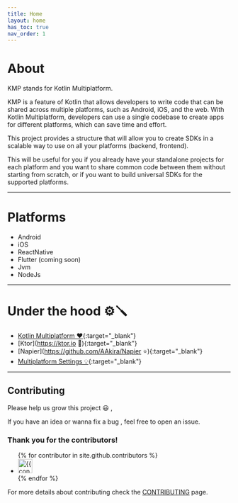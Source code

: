 ```yaml
---
title: Home
layout: home
has_toc: true
nav_order: 1
---
```


# About

KMP stands for Kotlin Multiplatform.

KMP is a feature of Kotlin that allows developers to write code that can be shared across multiple platforms, such as Android, iOS, and the web. With Kotlin Multiplatform, developers can use a single codebase to create apps for different platforms, which can save time and effort.

This project provides a structure that will allow you to create SDKs in a scalable way to use on all your platforms (backend, frontend). 

This will be useful for you if you already have your standalone projects for each platform and you want to share common code between them without starting from scratch, or if you want to build universal SDKs for the supported platforms.

---

# Platforms

* Android
* iOS
* ReactNative
* Flutter (coming soon)
* Jvm
* NodeJs

---

# Under the hood ⚙️🪛

* [Kotlin Multiplatform ❤️](https://kotlinlang.org/docs/multiplatform.html){:target="_blank"}
* [Ktor](https://ktor.io 🚀){:target="_blank"} 
* [Napier](https://github.com/AAkira/Napier ⭐){:target="_blank"}
* [Multiplatform Settings 💡](https://github.com/russhwolf/multiplatform-settings){:target="_blank"}

---

## Contributing

Please help us grow this project 😃 ,

If you have an idea or wanna fix a bug , feel free to open an issue.


### Thank you for the contributors!

<ul class="list-style-none">
{% for contributor in site.github.contributors %}
  <li class="d-inline-block mr-1">
     <a href="{{ contributor.html_url }}"><img src="{{ contributor.avatar_url }}" width="32" height="32" alt="{{ contributor.login }}"></a>
  </li>
{% endfor %}
</ul>

For more details about contributing
check the [CONTRIBUTING](https://github.com/telereso/kmp-core/blob/main/CONTRIBUTING.md) page.